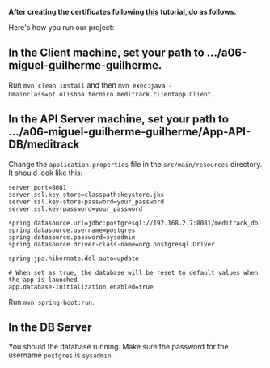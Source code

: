 **After creating the certificates following [this](CREATE_CERTIFICATES.md) tutorial, do as follows.**

Here's how you run our project:

## In the **Client** machine, set your path to .../a06-miguel-guilherme-guilherme.

Run `mvn clean install` and then `mvn exec:java -Dmainclass=pt.ulisboa.tecnico.meditrack.clientapp.Client`.

## In the **API Server** machine, set your path to .../a06-miguel-guilherme-guilherme/App-API-DB/meditrack

Change the `application.properties` file in the `src/main/resources` directory. It should look like this:

```
server.port=8081
server.ssl.key-store=classpath:keystore.jks
server.ssl.key-store-password=your_password
server.ssl.key-password=your_password

spring.datasource.url=jdbc:postgresql://192.168.2.7:8081/meditrack_db
spring.datasource.username=postgres
spring.datasource.password=sysadmin
spring.datasource.driver-class-name=org.postgresql.Driver

spring.jpa.hibernate.ddl-auto=update

# When set as true, the database will be reset to default values when the app is launched
app.database-initialization.enabled=true
```

Run `mvn spring-boot:run`.

## In the **DB Server**

You should the database running. Make sure the password for the username `postgres` is `sysadmin`.


